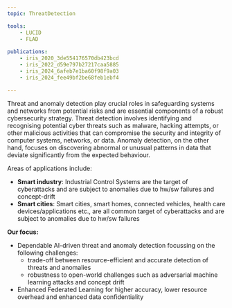 ```yaml
---
topic: ThreatDetection

tools:
    - LUCID
    - FLAD
 
publications: 
    - iris_2020_3de554176570db423bcd
    - iris_2022_d59e797b27217caa5885
    - iris_2024_6afeb7e1ba60f98f9a03
    - iris_2024_fee49bf2be68feb1ebf4

---
```


Threat and anomaly detection play crucial roles in safeguarding systems
and networks from potential risks and are essential components of a
robust cybersecurity strategy. Threat detection involves identifying and
recognising potential cyber threats such as malware, hacking attempts,
or other malicious activities that can compromise the security and
integrity of computer systems, networks, or data. Anomaly detection, on
the other hand, focuses on discovering abnormal or unusual patterns in
data that deviate significantly from the expected behaviour.

Areas of applications include:
- **Smart industry**: Industrial Control Systems are the target of cyberattacks and are subject to anomalies due to hw/sw failures and concept-drift
- **Smart cities**: Smart cities, smart homes, connected vehicles, health care devices/applications etc., are all common target of cyberattacks and are subject to anomalies due to hw/sw failures



**Our focus:**
- Dependable AI-driven threat and anomaly detection focussing on the following challenges:
  - trade-off between resource-efficient and accurate detection of threats and anomalies
  - robustness to open-world challenges such as adversarial machine learning attacks and concept drift
- Enhanced Federated Learning for higher accuracy, lower resource overhead and enhanced data confidentiality

